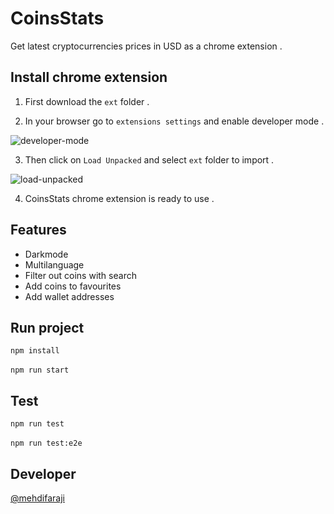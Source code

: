 # CoinsStats

Get latest cryptocurrencies prices in USD as a chrome extension .

## Install chrome extension

1. First download the `ext` folder .

2. In your browser go to `extensions settings` and enable developer mode .

![developer-mode](https://github.com/1mehdifaraji/coins-stats/assets/63982703/669fd601-d030-40ab-896e-4cf582554291)

3. Then click on `Load Unpacked` and select `ext` folder to import .

![load-unpacked](https://github.com/1mehdifaraji/coins-stats/assets/63982703/573fc307-7e20-4439-ac38-848eb3508581)

4. CoinsStats chrome extension is ready to use .

## Features

- Darkmode
- Multilanguage
- Filter out coins with search
- Add coins to favourites
- Add wallet addresses

## Run project

`npm install`
<br />
<br />
`npm run start`

## Test

`npm run test`
<br />
<br />
`npm run test:e2e`

## Developer

[@mehdifaraji](https://github.com/1mehdifaraji/)
